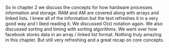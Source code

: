 So in chapter 2 we discuss the concepts for how hardware processes information and storage. RAM and AM are covered along with arrays and linked lists. I knew all of the information but the text refreshes it in a very good way and I liked reading it. We discussed O(x) notation again. We also discussed sorting and timing with sorting algorithms. We went over how facebook stores data in an array / linked list format. Nothing truly amazing in this chapter. But still very refreshing and a great recap on core concepts.